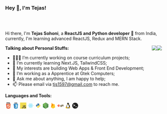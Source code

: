 ### Hey 👋, I'm Tejas!

<!-- <a href="https://www.linkedin.com/in/tejas-sohoni/">
  <img align="left" alt="LinkdeIn" width="22px" src="https://image.flaticon.com/icons/svg/174/174857.svg" />
</a>
<a href="https://www.reddit.com/user/tejas1597">
  <img align="left" alt="Reddit" width="22px" src="https://image.flaticon.com/icons/svg/1384/1384067.svg" />
</a>
<a href="https://www.twitter.com/tejassohoni">
  <img align="left" alt="Twitter" width="22px" src="https://image.flaticon.com/icons/svg/733/733579.svg" />
</a>
<a href="https://www.instagram.com/tejas.sohoni/">
  <img align="left" alt="Instagram" width="22px" src="https://image.flaticon.com/icons/svg/1384/1384063.svg" />
</a>
<a href="https://www.facebook.com/sohonitejas/">
  <img align="left" alt="Facebook" width="22px" src="https://image.flaticon.com/icons/svg/889/889102.svg" />
</a> -->

<br />
<br />

Hi there, I'm **Tejas Sohoni**, a **ReactJS and Python developer** 🚀 from India, currently, I'm learning advanced ReactJS, Redux and MERN Stack.

<a href="https://github.com/tejassohoni">
  <img align="right" src="https://github-readme-stats.vercel.app/api?username=tejassohoni&show_icons=true&hide_border=true" />
</a>
<a align="right" href="https://github.com/tejassohoni?tab=repositories">
  <img align="right" src="https://github-readme-stats.vercel.app/api/top-langs/?username=tejassohoni&layout=compact&show_icons=true&card_width=445&hide_border=true"/>
</a>

**Talking about Personal Stuffs:**

- 👨🏽‍💻 I’m currently working on course curriculum projects;
- 🌱 I’m currently learning Next.JS, TailwindCSS; 
- 🤔 My interests are building Web Apps & Front End Development;
- 💼 I’m working as a Apprentice at Gtek Computers;
- 💬 Ask me about anything, I am happy to help;
- 📫 Please email via tjs1597@gmail.com to reach me.
<!-- - 📝 See my [Resume](https://drive.google.com/file/d/1IOrfRb7PTGy1BWOx00jodB6ZxaOErdQx/view?usp=sharing) to get more info. -->


**Languages and Tools:**  

<code><img height="20" src="https://raw.githubusercontent.com/github/explore/80688e429a7d4ef2fca1e82350fe8e3517d3494d/topics/html/html.png"></code>
<code><img height="20" src="https://raw.githubusercontent.com/github/explore/80688e429a7d4ef2fca1e82350fe8e3517d3494d/topics/css/css.png"></code>
<code><img height="20" src="https://raw.githubusercontent.com/github/explore/80688e429a7d4ef2fca1e82350fe8e3517d3494d/topics/javascript/javascript.png"></code>
<code><img height="20" src="https://raw.githubusercontent.com/github/explore/80688e429a7d4ef2fca1e82350fe8e3517d3494d/topics/react/react.png"></code>
<code><img height="20" src="https://raw.githubusercontent.com/github/explore/80688e429a7d4ef2fca1e82350fe8e3517d3494d/topics/python/python.png"></code>
<code><img height="20" src="https://raw.githubusercontent.com/github/explore/80688e429a7d4ef2fca1e82350fe8e3517d3494d/topics/nodejs/nodejs.png"></code>
<code><img height="20" src="https://raw.githubusercontent.com/github/explore/80688e429a7d4ef2fca1e82350fe8e3517d3494d/topics/firebase/firebase.png"></code>
<code><img height="20" src="https://raw.githubusercontent.com/github/explore/80688e429a7d4ef2fca1e82350fe8e3517d3494d/topics/git/git.png"></code>
<code><img height="20" src="https://raw.githubusercontent.com/github/explore/80688e429a7d4ef2fca1e82350fe8e3517d3494d/topics/linux/linux.png"></code>
<code><img height="20" src="https://raw.githubusercontent.com/github/explore/80688e429a7d4ef2fca1e82350fe8e3517d3494d/topics/terminal/terminal.png"></code>

